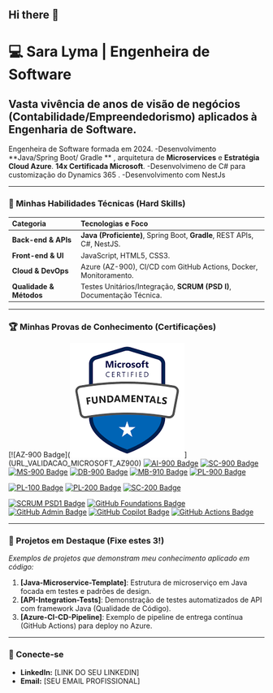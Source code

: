 ## Hi there 👋

# 💻 Sara Lyma | Engenheira de Software 

## Vasta vivência de anos de visão de negócios (Contabilidade/Empreendedorismo) aplicados à Engenharia de Software.
Engenheira de Software formada em 2024. 
-Desenvolvimento **Java/Spring Boot/ Gradle ** , arquitetura de **Microservices** e **Estratégia Cloud Azure**. **14x Certificada Microsoft**. 
-Desenvolvimeno de C# para customização do Dynamics 365 .
-Desenvolvimento com NestJs 

---

### 🚀 Minhas Habilidades Técnicas (Hard Skills)
| Categoria | Tecnologias e Foco |
| :--- | :--- |
| **Back-end & APIs** | **Java (Proficiente)**, Spring Boot, **Gradle**, REST APIs, C#, NestJS. |
| **Front-end & UI** | JavaScript, HTML5, CSS3. |
| **Cloud & DevOps** | Azure (AZ-900), CI/CD com GitHub Actions, Docker, Monitoramento. |
| **Qualidade & Métodos** | Testes Unitários/Integração, **SCRUM (PSD I)**, Documentação Técnica. |

---

### 🏆 Minhas Provas de Conhecimento (Certificações)

[![AZ-900 Badge]([![AZ-900 Microsoft Badge](https://raw.githubusercontent.com/saralyma/cert-badges/main/images/AZ900.png)](LINK_DE_VALIDACAO_AZ900)](URL_VALIDACAO_MICROSOFT_AZ900)
[![AI-900 Badge](URL_RAW_IMAGEM_AI900)](URL_VALIDACAO_MICROSOFT_AI900)
[![SC-900 Badge](URL_RAW_IMAGEM_SC900)](URL_VALIDACAO_MICROSOFT_SC900)
[![MS-900 Badge](URL_RAW_IMAGEM_MS900)](URL_VALIDACAO_MICROSOFT_MS900)
[![DB-900 Badge](URL_RAW_IMAGEM_DB900)](URL_VALIDACAO_MICROSOFT_DB900)
[![MB-910 Badge](URL_RAW_IMAGEM_MB910)](URL_VALIDACAO_MICROSOFT_MB910)
[![PL-900 Badge](URL_RAW_IMAGEM_PL900)](URL_VALIDACAO_MICROSOFT_PL900)

[![PL-100 Badge](URL_RAW_IMAGEM_PL100)](URL_VALIDACAO_MICROSOFT_PL100)
[![PL-200 Badge](URL_RAW_IMAGEM_PL200)](URL_VALIDACAO_MICROSOFT_PL200)
[![SC-200 Badge](URL_RAW_IMAGEM_SC200)](URL_VALIDACAO_MICROSOFT_SC200)

[![SCRUM PSD1 Badge](URL_RAW_IMAGEM_SCRUM)](URL_VALIDACAO_SCRUM)
[![GitHub Foundations Badge](URL_RAW_IMAGEM_GHFOUND)](URL_VALIDACAO_GITHUB_FOUND)
[![GitHub Admin Badge](URL_RAW_IMAGEM_GHADMIN)](URL_VALIDACAO_GITHUB_ADMIN)
[![GitHub Copilot Badge](URL_RAW_IMAGEM_GHCOPILOT)](URL_VALIDACAO_GITHUB_COPILOT)
[![GitHub Actions Badge](URL_RAW_IMAGEM_GHACTIONS)](URL_VALIDACAO_GITHUB_ACTIONS)


---

### 📌 Projetos em Destaque (Fixe estes 3!)
*Exemplos de projetos que demonstram meu conhecimento aplicado em código:*
1. **[Java-Microservice-Template]**: Estrutura de microserviço em Java focada em testes e padrões de design.
2. **[API-Integration-Tests]**: Demonstração de testes automatizados de API com framework Java (Qualidade de Código).
3. **[Azure-CI-CD-Pipeline]**: Exemplo de pipeline de entrega contínua (GitHub Actions) para deploy no Azure.

---

### 🤝 Conecte-se
* **LinkedIn:** [LINK DO SEU LINKEDIN]
* **Email:** [SEU EMAIL PROFISSIONAL]
